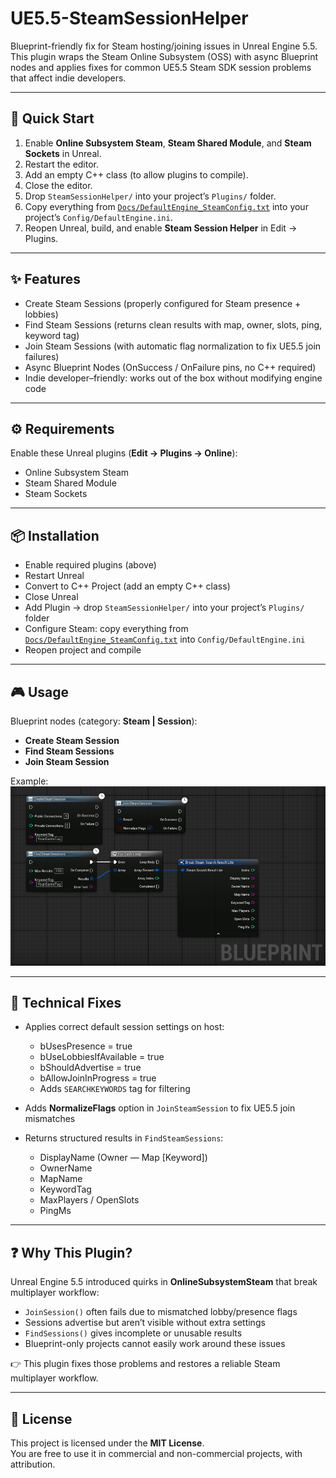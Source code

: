 # UE5.5-SteamSessionHelper

Blueprint-friendly fix for Steam hosting/joining issues in Unreal Engine 5.5.  
This plugin wraps the Steam Online Subsystem (OSS) with async Blueprint nodes and applies fixes for common UE5.5 Steam SDK session problems that affect indie developers.

---

## 🚀 Quick Start
1. Enable **Online Subsystem Steam**, **Steam Shared Module**, and **Steam Sockets** in Unreal.  
2. Restart the editor.  
3. Add an empty C++ class (to allow plugins to compile).  
4. Close the editor.  
5. Drop `SteamSessionHelper/` into your project’s `Plugins/` folder.  
6. Copy everything from [`Docs/DefaultEngine_SteamConfig.txt`](Docs/DefaultEngine_SteamConfig.txt) into your project’s `Config/DefaultEngine.ini`.  
7. Reopen Unreal, build, and enable **Steam Session Helper** in Edit → Plugins.  

---

## ✨ Features
- Create Steam Sessions (properly configured for Steam presence + lobbies)  
- Find Steam Sessions (returns clean results with map, owner, slots, ping, keyword tag)  
- Join Steam Sessions (with automatic flag normalization to fix UE5.5 join failures)  
- Async Blueprint Nodes (OnSuccess / OnFailure pins, no C++ required)  
- Indie developer–friendly: works out of the box without modifying engine code  

---

## ⚙️ Requirements
Enable these Unreal plugins (**Edit → Plugins → Online**):  
- Online Subsystem Steam  
- Steam Shared Module  
- Steam Sockets  

---

## 📦 Installation
- Enable required plugins (above)  
- Restart Unreal  
- Convert to C++ Project (add an empty C++ class)  
- Close Unreal  
- Add Plugin → drop `SteamSessionHelper/` into your project’s `Plugins/` folder  
- Configure Steam: copy everything from [`Docs/DefaultEngine_SteamConfig.txt`](Docs/DefaultEngine_SteamConfig.txt) into `Config/DefaultEngine.ini`  
- Reopen project and compile  

---

## 🎮 Usage
Blueprint nodes (category: **Steam | Session**):  
- **Create Steam Session**  
- **Find Steam Sessions**  
- **Join Steam Session**  

Example:  
![Docs/Blueprint Example](Docs/blueprint_example.png)  

---

## 🔧 Technical Fixes
- Applies correct default session settings on host:  
  - bUsesPresence = true  
  - bUseLobbiesIfAvailable = true  
  - bShouldAdvertise = true  
  - bAllowJoinInProgress = true  
  - Adds `SEARCHKEYWORDS` tag for filtering  

- Adds **NormalizeFlags** option in `JoinSteamSession` to fix UE5.5 join mismatches  

- Returns structured results in `FindSteamSessions`:  
  - DisplayName (Owner — Map [Keyword])  
  - OwnerName  
  - MapName  
  - KeywordTag  
  - MaxPlayers / OpenSlots  
  - PingMs  

---

## ❓ Why This Plugin?
Unreal Engine 5.5 introduced quirks in **OnlineSubsystemSteam** that break multiplayer workflow:  
- `JoinSession()` often fails due to mismatched lobby/presence flags  
- Sessions advertise but aren’t visible without extra settings  
- `FindSessions()` gives incomplete or unusable results  
- Blueprint-only projects cannot easily work around these issues  

👉 This plugin fixes those problems and restores a reliable Steam multiplayer workflow.  

---

## 📄 License
This project is licensed under the **MIT License**.  
You are free to use it in commercial and non-commercial projects, with attribution.
